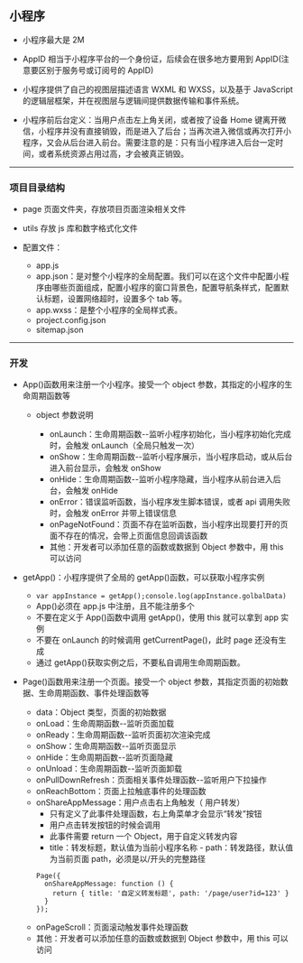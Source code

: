 ## 小程序

- 小程序最大是 2M

- AppID 相当于小程序平台的一个身份证，后续会在很多地方要用到 AppID(注意要区别于服务号或订阅号的 AppID)

- 小程序提供了自己的视图层描述语言 WXML 和 WXSS，以及基于 JavaScript 的逻辑层框架，并在视图层与逻辑间提供数据传输和事件系统。

- 小程序前后台定义：当用户点击左上角关闭，或者按了设备 Home 键离开微信，小程序并没有直接销毁，而是进入了后台；当再次进入微信或再次打开小程序，又会从后台进入前台。需要注意的是：只有当小程序进入后台一定时间，或者系统资源占用过高，才会被真正销毁。

---

### 项目目录结构

- page 页面文件夹，存放项目页面渲染相关文件

- utils 存放 js 库和数字格式化文件

- 配置文件：
  - app.js
  - app.json：是对整个小程序的全局配置。我们可以在这个文件中配置小程序由哪些页面组成，配置小程序的窗口背景色，配置导航条样式，配置默认标题，设置网络超时，设置多个 tab 等。
  - app.wxss：是整个小程序的全局样式表。
  - project.config.json
  - sitemap.json

---

### 开发

- App()函数用来注册一个小程序。接受一个 object 参数，其指定的小程序的生命周期函数等

  - object 参数说明

    - onLaunch：生命周期函数--监听小程序初始化，当小程序初始化完成时，会触发 onLaunch（全局只触发一次）
    - onShow：生命周期函数--监听小程序展示，当小程序启动，或从后台进入前台显示，会触发 onShow
    - onHide：生命周期函数--监听小程序隐藏，当小程序从前台进入后台，会触发 onHide
    - onError：错误监听函数，当小程序发生脚本错误，或者 api 调用失败时，会触发 onError 并带上错误信息
    - onPageNotFound：页面不存在监听函数，当小程序出现要打开的页面不存在的情况，会带上页面信息回调该函数
    - 其他：开发者可以添加任意的函数或数据到 Object 参数中，用 this 可以访问

- getApp()：小程序提供了全局的 getApp()函数，可以获取小程序实例

  - `var appInstance = getApp();console.log(appInstance.golbalData)`
  - App()必须在 app.js 中注册，且不能注册多个
  - 不要在定义于 App()函数中调用 getApp()，使用 this 就可以拿到 app 实例
  - 不要在 onLaunch 的时候调用 getCurrentPage()，此时 page 还没有生成
  - 通过 getApp()获取实例之后，不要私自调用生命周期函数。

- Page()函数用来注册一个页面。接受一个 object 参数，其指定页面的初始数据、生命周期函数、事件处理函数等

  - data：Object 类型，页面的初始数据
  - onLoad：生命周期函数--监听页面加载
  - onReady：生命周期函数--监听页面初次渲染完成
  - onShow：生命周期函数--监听页面显示
  - onHide：生命周期函数--监听页面隐藏
  - onUnload：生命周期函数--监听页面卸载
  - onPullDownRefresh：页面相关事件处理函数--监听用户下拉操作
  - onReachBottom：页面上拉触底事件的处理函数
  - onShareAppMessage：用户点击右上角触发（ 用户转发）
    - 只有定义了此事件处理函数，右上角菜单才会显示“转发”按钮
    - 用户点击转发按钮的时候会调用
    - 此事件需要 return 一个 Object，用于自定义转发内容
    - title：转发标题，默认值为当前小程序名称 - path：转发路径，默认值为当前页面 path，必须是以/开头的完整路径
    ```
    Page({
      onShareAppMessage: function () {
        return { title: '自定义转发标题', path: '/page/user?id=123' }
      }
    });
    ```
  - onPageScroll：页面滚动触发事件处理函数
  - 其他：开发者可以添加任意的函数或数据到 Object 参数中，用 this 可以访问
